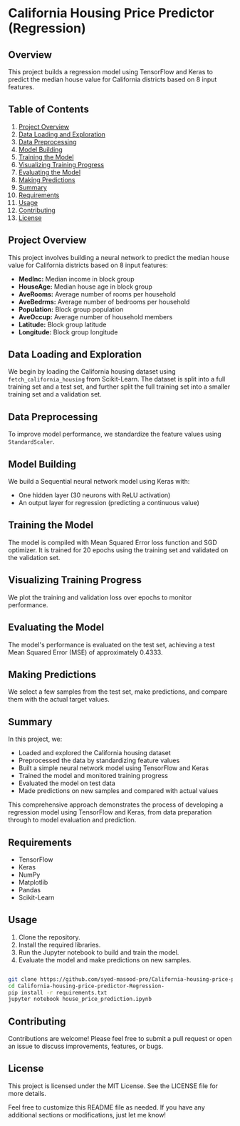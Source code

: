 # California Housing Price Predictor (Regression)

## Overview

This project builds a regression model using TensorFlow and Keras to predict the median house value for California districts based on 8 input features.

## Table of Contents

1. [Project Overview](#project-overview)
2. [Data Loading and Exploration](#data-loading-and-exploration)
3. [Data Preprocessing](#data-preprocessing)
4. [Model Building](#model-building)
5. [Training the Model](#training-the-model)
6. [Visualizing Training Progress](#visualizing-training-progress)
7. [Evaluating the Model](#evaluating-the-model)
8. [Making Predictions](#making-predictions)
9. [Summary](#summary)
10. [Requirements](#requirements)
11. [Usage](#usage)
12. [Contributing](#contributing)
13. [License](#license)

## Project Overview

This project involves building a neural network to predict the median house value for California districts based on 8 input features:
- **MedInc:** Median income in block group
- **HouseAge:** Median house age in block group
- **AveRooms:** Average number of rooms per household
- **AveBedrms:** Average number of bedrooms per household
- **Population:** Block group population
- **AveOccup:** Average number of household members
- **Latitude:** Block group latitude
- **Longitude:** Block group longitude

## Data Loading and Exploration

We begin by loading the California housing dataset using `fetch_california_housing` from Scikit-Learn. The dataset is split into a full training set and a test set, and further split the full training set into a smaller training set and a validation set.

## Data Preprocessing

To improve model performance, we standardize the feature values using `StandardScaler`.

## Model Building

We build a Sequential neural network model using Keras with:
- One hidden layer (30 neurons with ReLU activation)
- An output layer for regression (predicting a continuous value)

## Training the Model

The model is compiled with Mean Squared Error loss function and SGD optimizer. It is trained for 20 epochs using the training set and validated on the validation set.

## Visualizing Training Progress

We plot the training and validation loss over epochs to monitor performance.

## Evaluating the Model

The model's performance is evaluated on the test set, achieving a test Mean Squared Error (MSE) of approximately 0.4333.

## Making Predictions

We select a few samples from the test set, make predictions, and compare them with the actual target values.

## Summary

In this project, we:
- Loaded and explored the California housing dataset
- Preprocessed the data by standardizing feature values
- Built a simple neural network model using TensorFlow and Keras
- Trained the model and monitored training progress
- Evaluated the model on test data
- Made predictions on new samples and compared with actual values

This comprehensive approach demonstrates the process of developing a regression model using TensorFlow and Keras, from data preparation through to model evaluation and prediction.

## Requirements

- TensorFlow
- Keras
- NumPy
- Matplotlib
- Pandas
- Scikit-Learn

## Usage

1. Clone the repository.
2. Install the required libraries.
3. Run the Jupyter notebook to build and train the model.
4. Evaluate the model and make predictions on new samples.

```bash

git clone https://github.com/syed-masood-pro/California-housing-price-predictor-Regression-.git
cd California-housing-price-predictor-Regression-
pip install -r requirements.txt
jupyter notebook house_price_prediction.ipynb
```

## Contributing

Contributions are welcome! Please feel free to submit a pull request or open an issue to discuss improvements, features, or bugs.

## License

This project is licensed under the MIT License. See the LICENSE file for more details.


Feel free to customize this README file as needed. If you have any additional sections or modifications, just let me know!
